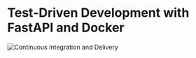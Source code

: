 # Test-Driven Development with FastAPI and Docker

![Continuous Integration and Delivery](https://github.com/stephentyers1975/fastapi-tdd-docker/workflows/Continuous%20Integration%20and%20Delivery/badge.svg?branch=main)